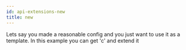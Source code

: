```yaml
---
id: api-extensions-new
title: new
---
```


Lets say you made a reasonable config and you just want to use it as a template.
In this example you can get 'c' and extend it